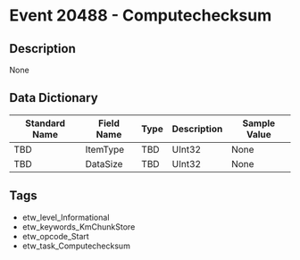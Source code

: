 # Event 20488 - Computechecksum

## Description
None

## Data Dictionary
|Standard Name|Field Name|Type|Description|Sample Value|
|---|---|---|---|---|
|TBD|ItemType|TBD|UInt32|None|None|
|TBD|DataSize|TBD|UInt32|None|None|

## Tags
* etw_level_Informational
* etw_keywords_KmChunkStore
* etw_opcode_Start
* etw_task_Computechecksum